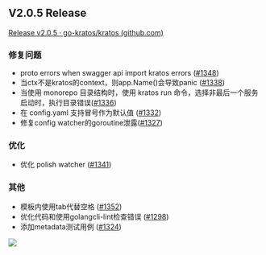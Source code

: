 ## V2.0.5 Release

[Release v2.0.5 · go-kratos/kratos (github.com)](https://github.com/go-kratos/kratos/releases/tag/v2.0.5)

### 修复问题

- proto errors when swagger api import kratos errors ([#1348](https://github.com/go-kratos/kratos/pull/1348))
- 当ctx不是kratos的context，则app.Name()会导致panic ([#1338](https://github.com/go-kratos/kratos/pull/1338))
- 当使用 monorepo 目录结构时，使用 kratos run 命令，选择非最后一个服务启动时，执行目录错误([#1336](https://github.com/go-kratos/kratos/pull/1336))
- 在 config.yaml 支持冒号作为默认值 ([#1332](https://github.com/go-kratos/kratos/pull/1332))
- 修复config watcher的goroutine泄露([#1327](https://github.com/go-kratos/kratos/pull/1327))

### 优化

- 优化 polish watcher ([#1341](https://github.com/go-kratos/kratos/pull/1341))

### 其他

- 模板内使用tab代替空格 ([#1352](https://github.com/go-kratos/kratos/pull/1352))
- 优化代码和使用golangcli-lint检查错误 ([#1298](https://github.com/go-kratos/kratos/pull/1298))
- 添加metadata测试用例 ([#1324](https://github.com/go-kratos/kratos/pull/1324))

![](https://img2020.cnblogs.com/blog/2344773/202108/2344773-20210819095405541-1280125415.png)